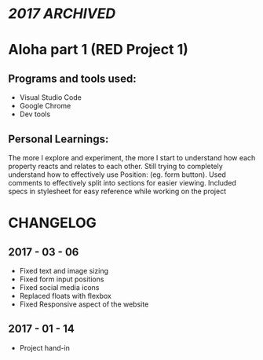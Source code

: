 # _2017 ARCHIVED_

# Aloha part 1 (RED Project 1)

## Programs and tools used:
* Visual Studio Code
* Google Chrome
* Dev tools

## Personal Learnings:
The more I explore and experiment, the more I start to understand how each property reacts and relates to each other. Still trying to completely understand how to effectively use Position: (eg. form button). Used comments to effectively split into sections for easier viewing. Included specs in stylesheet for easy reference while working on the project


# CHANGELOG

## 2017 - 03 - 06
* Fixed text and image sizing
* Fixed form input positions
* Fixed social media icons
* Replaced floats with flexbox
* Fixed Responsive aspect of the website

## 2017 - 01 - 14
* Project hand-in
